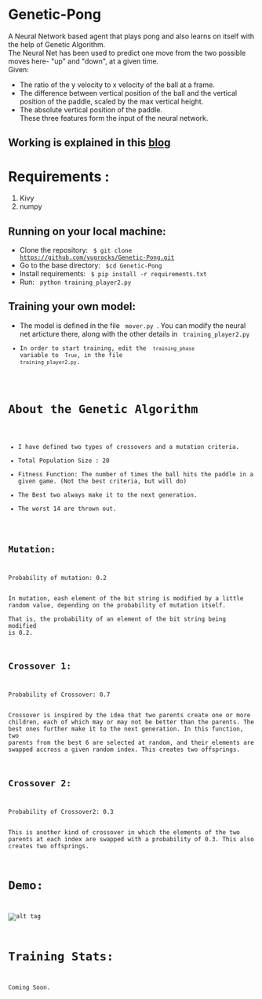 # Genetic-Pong

A Neural Network based agent that plays pong and also learns on itself with the help of Genetic Algorithm.    
The Neural Net has been used to predict one move from the two possible moves here- "up" and "down", at a given time.    
Given:   
-  The ratio of the y velocity to x velocity of the ball at a frame.     
-  The difference between vertical position of the ball and the vertical position of the paddle, scaled by the max vertical height.    
-  The absolute vertical position of the paddle.     
These three features form the input of the neural network.     


## Working is explained in this <a href = "https://yugrocks.wordpress.com/2018/03/24/lets-create-a-pong-game-agent-using-neural-network-and-genetic-algorithm-part-1/">blog</a>

# Requirements :    
1. Kivy    
2. numpy    

## Running on your local machine:   
- Clone the repository: <code> $ git clone https://github.com/yugrocks/Genetic-Pong.git </code>    
- Go to the base directory:  <code> $cd Genetic-Pong </code>   
- Install requirements: <code> $ pip install -r requirements.txt </code>    
- Run: <code> python training_player2.py </code>    

## Training your own model:   
- The model is defined in the file <code> mover.py </code>. You can modify the neural net articture there, along with the other details in <code> training_player2.py </coed>    
- In order to start training, edit the <code> training_phase </code> variable to <code> True</code>, in the file <code> training_player2.py</code>.    

# About the Genetic Algorithm    
- I have defined two types of crossovers and a mutation criteria.   
- Total Population Size : 20    
- Fitness Function: The number of times the ball hits the paddle in a given game. (Not the best criteria, but will do)      
- The Best two always make it to the next generation.    
- The worst 14 are thrown out.    

## Mutation:    
Probability of mutation: 0.2 <br>   
In mutation, eash element of the bit string is modified by a little random value, depending on the probability of mutation itself.         
That is, the probability of an element of the bit string being modified is 0.2.   

## Crossover 1:   
Probability of Crossover: 0.7<br>  
Crossover is inspired by the idea that two parents create one or more children, each of which may or may not be better than the parents. The best ones further make it to the next generation. In this function, two parents from the best 6 are selected at random, and their elements are swapped accross a given random index. This creates two offsprings.    

## Crossover 2:    
Probability of Crossover2: 0.3 <br>      
This is another kind of crossover in which the elements of the two parents at each index are swapped with a probability of 0.3. This also creates two offsprings.     

# Demo:    
![alt tag](https://raw.githubusercontent.com/yugrocks/Genetic-Pong/master/demo.gif)    

# Training Stats:    
Coming Soon.
